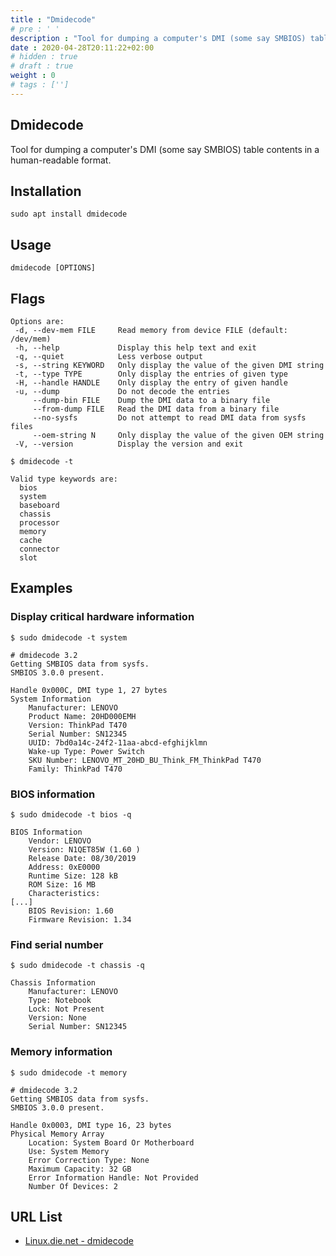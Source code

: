 ```yaml
---
title : "Dmidecode"
# pre : ' '
description : "Tool for dumping a computer's DMI (some say SMBIOS) table contents in a human-readable format."
date : 2020-04-28T20:11:22+02:00
# hidden : true
# draft : true
weight : 0
# tags : ['']
---
```


## Dmidecode

Tool for dumping a computer's DMI (some say SMBIOS) table contents in a human-readable format.

## Installation

```plain
sudo apt install dmidecode
```

## Usage

```plain
dmidecode [OPTIONS]
```

## Flags

```plain
Options are:
 -d, --dev-mem FILE     Read memory from device FILE (default: /dev/mem)
 -h, --help             Display this help text and exit
 -q, --quiet            Less verbose output
 -s, --string KEYWORD   Only display the value of the given DMI string
 -t, --type TYPE        Only display the entries of given type
 -H, --handle HANDLE    Only display the entry of given handle
 -u, --dump             Do not decode the entries
     --dump-bin FILE    Dump the DMI data to a binary file
     --from-dump FILE   Read the DMI data from a binary file
     --no-sysfs         Do not attempt to read DMI data from sysfs files
     --oem-string N     Only display the value of the given OEM string
 -V, --version          Display the version and exit
```

```plain
$ dmidecode -t

Valid type keywords are:
  bios
  system
  baseboard
  chassis
  processor
  memory
  cache
  connector
  slot
```

## Examples

### Display critical hardware information

```plain
$ sudo dmidecode -t system

# dmidecode 3.2
Getting SMBIOS data from sysfs.
SMBIOS 3.0.0 present.

Handle 0x000C, DMI type 1, 27 bytes
System Information
    Manufacturer: LENOVO
    Product Name: 20HD000EMH
    Version: ThinkPad T470
    Serial Number: SN12345
    UUID: 7bd0a14c-24f2-11aa-abcd-efghijklmn
    Wake-up Type: Power Switch
    SKU Number: LENOVO_MT_20HD_BU_Think_FM_ThinkPad T470
    Family: ThinkPad T470
```

### BIOS information

```plain
$ sudo dmidecode -t bios -q

BIOS Information
    Vendor: LENOVO
    Version: N1QET85W (1.60 )
    Release Date: 08/30/2019
    Address: 0xE0000
    Runtime Size: 128 kB
    ROM Size: 16 MB
    Characteristics:
[...]
    BIOS Revision: 1.60
    Firmware Revision: 1.34
```

### Find serial number

```plain
$ sudo dmidecode -t chassis -q

Chassis Information
    Manufacturer: LENOVO
    Type: Notebook
    Lock: Not Present
    Version: None
    Serial Number: SN12345
```

### Memory information

```plain
$ sudo dmidecode -t memory

# dmidecode 3.2
Getting SMBIOS data from sysfs.
SMBIOS 3.0.0 present.

Handle 0x0003, DMI type 16, 23 bytes
Physical Memory Array
    Location: System Board Or Motherboard
    Use: System Memory
    Error Correction Type: None
    Maximum Capacity: 32 GB
    Error Information Handle: Not Provided
    Number Of Devices: 2
```

## URL List

- [Linux.die.net - dmidecode](https://linux.die.net/man/8/dmidecode)
